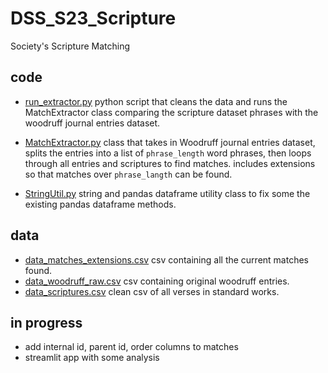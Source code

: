 # DSS_S23_Scripture
Society's Scripture Matching


## code
- [run_extractor.py](code/run_extractor.py) python script that cleans the data and runs the MatchExtractor class comparing the scripture dataset phrases with the woodruff journal entries dataset.

- [MatchExtractor.py](code/MatchExtractor.py) class that takes in Woodruff journal entries dataset, splits the entries into a list of `phrase_length` word phrases, then loops through all entries and scriptures to find matches. includes extensions so that matches over `phrase_langth` can be found.

- [StringUtil.py](code/StringUtil.py) string and pandas dataframe utility class to fix some the existing pandas dataframe methods.

## data
- [data_matches_extensions.csv](data/data_matches_extensions.csv) csv containing all the current matches found.
- [data_woodruff_raw.csv](data/data_woodruff_raw.csv) csv containing original woodruff entries. 
- [data_scriptures.csv](data/data_scriptures.csv) clean csv of all verses in standard works.

## in progress
- add internal id, parent id, order columns to matches
- streamlit app with some analysis